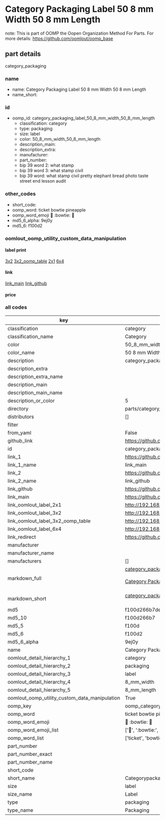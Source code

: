 # Category Packaging Label 50 8 mm Width 50 8 mm Length  

note: This is part of OOMP the Oopen Organization Method For Parts. For more details: https://github.com/oomlout/oomp_base

##  part details
  



category_packaging



### name
* name: Category Packaging Label 50 8 mm Width 50 8 mm Length
* name_short: 
### id
* oomp_id: category_packaging_label_50_8_mm_width_50_8_mm_length
  * classification: category
  * type: packaging
  * size: label
  * color: 50_8_mm_width_50_8_mm_length
  * description_main: 
  * description_extra: 
  * manufacturer: 
  * part_number: 
  * bip 39 word 2: what stamp
  * bip 39 word 3: what stamp civil
  * bip 39 word: what stamp civil pretty elephant bread photo taste street end lesson audit

### other_codes
* short_code: 
* oomp_word: ticket bowtie pineapple
* oomp_word_emoji :ticket: :bowtie: :pineapple:
* md5_6_alpha: 9ej0y
* md5_6: f100d2






### oomlout_oomp_utility_custom_data_manipulation
#### label print
[3x2](http://192.168.1.245:1112/?label=oomp%209ej0y)
[3x2_oomp_table](http://192.168.1.108:1112/?label=oomp%209ej0y)
[2x1](http://192.168.1.242:1112/?label=oomp%209ej0y)
[6x4](http://192.168.1.55:1112/?label=oomp%209ej0y)    

#### link

[link_main](https://github.com/oomlout/oomlout_oomp_version_1_messy/tree/main/parts/category_packaging_label_50_8_mm_width_50_8_mm_length) [link_github](https://github.com/oomlout/oomlout_oomp_version_1_messy/tree/main/parts/category_packaging_label_50_8_mm_width_50_8_mm_length)                             

#### price







### all codes 
| key | value |  
| --- | --- |  
| classification | category |  
| classification_name | Category |  
| color | 50_8_mm_width_50_8_mm_length |  
| color_name | 50 8 mm Width 50 8 mm Length |  
| description | category_packaging |  
| description_extra |  |  
| description_extra_name |  |  
| description_main |  |  
| description_main_name |  |  
| description_or_color | 5  |  
| directory | parts/category_packaging_label_50_8_mm_width_50_8_mm_length |  
| distributors | [] |  
| filter |  |  
| from_yaml | False |  
| github_link | https://github.com/oomlout/oomlout_oomp_part_src/tree/main/parts/category_packaging_label_50_8_mm_width_50_8_mm_length |  
| id | category_packaging_label_50_8_mm_width_50_8_mm_length |  
| link_1 | https://github.com/oomlout/oomlout_oomp_version_1_messy/tree/main/parts/category_packaging_label_50_8_mm_width_50_8_mm_length |  
| link_1_name | link_main |  
| link_2 | https://github.com/oomlout/oomlout_oomp_version_1_messy/tree/main/parts/category_packaging_label_50_8_mm_width_50_8_mm_length |  
| link_2_name | link_github |  
| link_github | https://github.com/oomlout/oomlout_oomp_version_1_messy/tree/main/parts/category_packaging_label_50_8_mm_width_50_8_mm_length |  
| link_main | https://github.com/oomlout/oomlout_oomp_version_1_messy/tree/main/parts/category_packaging_label_50_8_mm_width_50_8_mm_length |  
| link_oomlout_label_2x1 | http://192.168.1.242:1112/?label=oomp%209ej0y |  
| link_oomlout_label_3x2 | http://192.168.1.245:1112/?label=oomp%209ej0y |  
| link_oomlout_label_3x2_oomp_table | http://192.168.1.108:1112/?label=oomp%209ej0y |  
| link_oomlout_label_6x4 | http://192.168.1.55:1112/?label=oomp%209ej0y |  
| link_redirect | https://github.com/oomlout/oomlout_oomp_version_1_messy/tree/main/parts/category_packaging_label_50_8_mm_width_50_8_mm_length |  
| manufacturer |  |  
| manufacturer_name |  |  
| manufacturers | [] |  
| markdown_full | [category_packaging_label_50_8_mm_width_50_8_mm_length](none)<br>[](none)<br>[Category Packaging Label 50 8 Mm Width 50 8 Mm Length](none)<br><br> |  
| markdown_short | [category_packaging_label_50_8_mm_width_50_8_mm_length](none)<br><br> |  
| md5 | f100d266b7de34746da3eaa253351fce |  
| md5_10 | f100d266b7 |  
| md5_5 | f100d |  
| md5_6 | f100d2 |  
| md5_6_alpha | 9ej0y |  
| name | Category Packaging Label 50 8 mm Width 50 8 mm Length |  
| oomlout_detail_hierarchy_1 | category |  
| oomlout_detail_hierarchy_2 | packaging |  
| oomlout_detail_hierarchy_3 | label |  
| oomlout_detail_hierarchy_4 | 8_mm_width |  
| oomlout_detail_hierarchy_5 | 8_mm_length |  
| oomlout_oomp_utility_custom_data_manipulation | True |  
| oomp_key | oomp_category_packaging_label_50_8_mm_width_50_8_mm_length |  
| oomp_word | ticket bowtie pineapple |  
| oomp_word_emoji | :ticket: :bowtie: :pineapple: |  
| oomp_word_emoji_list | [':ticket:', ':bowtie:', ':pineapple:'] |  
| oomp_word_list | ['ticket', 'bowtie', 'pineapple'] |  
| part_number |  |  
| part_number_exact |  |  
| part_number_name |  |  
| short_code |  |  
| short_name | Categorypackaging |  
| size | label |  
| size_name | Label |  
| type | packaging |  
| type_name | Packaging |  
